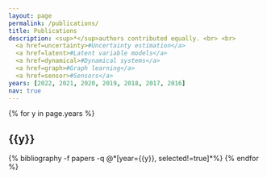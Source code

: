 ```yaml
---
layout: page
permalink: /publications/
title: Publications
description: <sup>*</sup>authors contributed equally. <br> <br> 
  <a href=uncertainty>#Uncertainty estimation</a>
  <a href=latent>#Latent variable models</a>
  <a href=dynamical>#Dynamical systems</a>
  <a href=graph>#Graph learning</a>
  <a href=sensor>#Sensors</a>
years: [2022, 2021, 2020, 2019, 2018, 2017, 2016]
nav: true
---
```


<div class="publications">

{% for y in page.years %}
  <h2 class="year">{{y}}</h2>
  {% bibliography -f papers -q @*[year={{y}}, selected!=true]*%}
{% endfor %}

</div>

